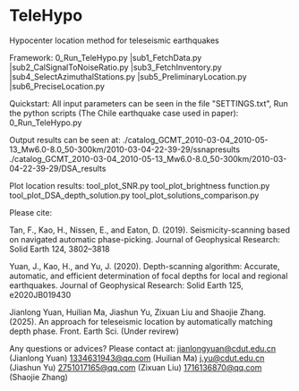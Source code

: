# TeleHypo
Hypocenter location method for teleseismic earthquakes

Framework:
    0_Run_TeleHypo.py
	|sub1_FetchData.py
	|sub2_CalSignalToNoiseRatio.py
	|sub3_FetchInventory.py
	|sub4_SelectAzimuthalStations.py
	|sub5_PreliminaryLocation.py
	|sub6_PreciseLocation.py

Quickstart:
    All input parameters can be seen in the file "SETTINGS.txt",
    Run the python scripts (The Chile earthquake case used in paper):
        0_Run_TeleHypo.py


  Output results can be seen at:
        ./catalog_GCMT_2010-03-04_2010-05-13_Mw6.0-8.0_50-300km/2010-03-04-22-39-29/ssnapresults
        ./catalog_GCMT_2010-03-04_2010-05-13_Mw6.0-8.0_50-300km/2010-03-04-22-39-29/DSA_results

  
  Plot location results:
        tool_plot_SNR.py
        tool_plot_brightness function.py
        tool_plot_DSA_depth_solution.py
        tool_plot_solutions_comparison.py


Please cite:

Tan, F., Kao, H., Nissen, E., and Eaton, D. (2019). Seismicity-scanning based on
navigated automatic phase-picking. Journal of Geophysical Research: Solid Earth 124, 3802–3818

Yuan, J., Kao, H., and Yu, J. (2020). Depth-scanning algorithm: Accurate, automatic,
and efficient determination of focal depths for local and regional earthquakes.
Journal of Geophysical Research: Solid Earth 125, e2020JB019430
    
Jianlong Yuan, Huilian Ma, Jiashun Yu, Zixuan Liu and Shaojie Zhang. (2025). An approach 
for teleseismic location by automatically matching depth phase. Front. Earth Sci. (Under revirew)
  

Any questions or advices? Please contact at:
    jianlongyuan@cdut.edu.cn (Jianlong Yuan)
    1334631943@qq.com (Huilian Ma)
    j.yu@cdut.edu.cn  (Jiashun Yu)
    2751017165@qq.com (Zixuan Liu)
    1716136870@qq.com (Shaojie Zhang)